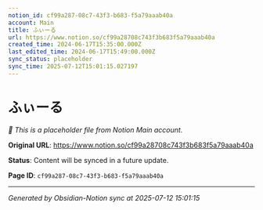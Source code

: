 ```yaml
---
notion_id: cf99a287-08c7-43f3-b683-f5a79aaab40a
account: Main
title: ふぃーる
url: https://www.notion.so/cf99a28708c743f3b683f5a79aaab40a
created_time: 2024-06-17T15:35:00.000Z
last_edited_time: 2024-06-17T15:49:00.000Z
sync_status: placeholder
sync_time: 2025-07-12T15:01:15.027197
---
```


# ふぃーる

*🔄 This is a placeholder file from Notion Main account.*

**Original URL**: https://www.notion.so/cf99a28708c743f3b683f5a79aaab40a

**Status**: Content will be synced in a future update.

**Page ID**: `cf99a287-08c7-43f3-b683-f5a79aaab40a`

---

*Generated by Obsidian-Notion sync at 2025-07-12 15:01:15*
